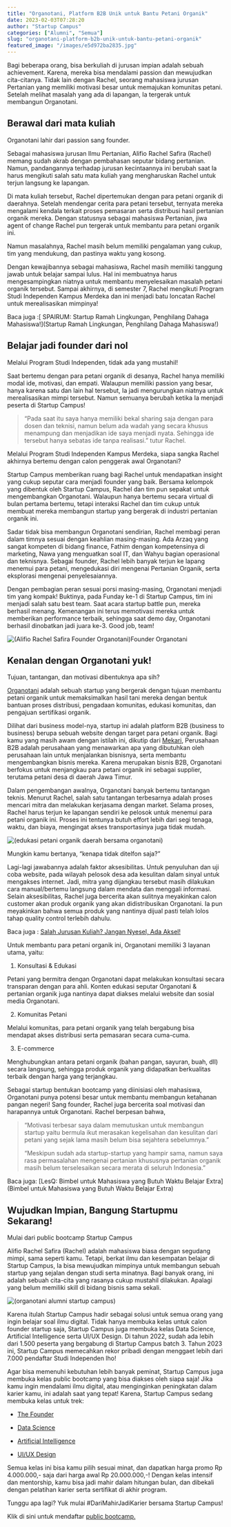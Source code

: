 ```yaml
---
title: "Organotani, Platform B2B Unik untuk Bantu Petani Organik"
date: 2023-02-03T07:28:20
author: "Startup Campus"
categories: ["Alumni", "Semua"]
slug: "organotani-platform-b2b-unik-untuk-bantu-petani-organik"
featured_image: "/images/e5d972ba2835.jpg"
---
```


Bagi beberapa orang, bisa berkuliah di jurusan impian adalah sebuah achievement. Karena, mereka bisa mendalami passion dan mewujudkan cita-citanya. Tidak lain dengan Rachel, seorang mahasiswa jurusan Pertanian yang memiliki motivasi besar untuk memajukan komunitas petani. Setelah melihat masalah yang ada di lapangan, Ia tergerak untuk membangun Organotani.

## Berawal dari mata kuliah

Organotani lahir dari passion sang founder.

Sebagai mahasiswa jurusan Ilmu Pertanian, Alifio Rachel Safira (Rachel) memang sudah akrab dengan pembahasan seputar bidang pertanian. Namun, pandangannya terhadap jurusan kecintaannya ini berubah saat Ia harus mengikuti salah satu mata kuliah yang mengharuskan Rachel untuk terjun langsung ke lapangan.

Di mata kuliah tersebut, Rachel dipertemukan dengan para petani organik di daerahnya. Setelah mendengar cerita para petani tersebut, ternyata mereka mengalami kendala terkait proses pemasaran serta distribusi hasil pertanian organik mereka. Dengan statusnya sebagai mahasiswa Pertanian, jiwa agent of change Rachel pun tergerak untuk membantu para petani organik ini.

Namun masalahnya, Rachel masih belum memiliki pengalaman yang cukup, tim yang mendukung, dan pastinya waktu yang kosong.

Dengan kewajibannya sebagai mahasiswa, Rachel masih memiliki tanggung jawab untuk belajar sampai lulus. Hal ini membuatnya harus mengesampingkan niatnya untuk membantu menyelesaikan masalah petani organik tersebut. Sampai akhirnya, di semester 7, Rachel mengikuti Program Studi Independen Kampus Merdeka dan ini menjadi batu loncatan Rachel untuk merealisasikan mimpinya!

Baca juga :[ SPAIRUM: Startup Ramah Lingkungan, Penghilang Dahaga Mahasiswa!](Startup Ramah Lingkungan, Penghilang Dahaga Mahasiswa!)

## Belajar jadi founder dari nol

Melalui Program Studi Independen, tidak ada yang mustahil!

Saat bertemu dengan para petani organik di desanya, Rachel hanya memiliki modal ide, motivasi, dan empati. Walaupun memiliki passion yang besar, hanya karena satu dan lain hal tersebut, Ia jadi mengurungkan niatnya untuk merealisasikan mimpi tersebut. Namun semuanya berubah ketika Ia menjadi peserta di Startup Campus!

> “Pada saat itu saya hanya memiliki bekal sharing saja dengan para dosen dan teknisi, namun belum ada wadah yang secara khusus menampung dan menjadikan ide saya menjadi nyata. Sehingga ide tersebut hanya sebatas ide tanpa realisasi.” tutur Rachel.

Melalui Program Studi Independen Kampus Merdeka, siapa sangka Rachel akhirnya bertemu dengan calon penggerak awal Organotani?

Startup Campus memberikan ruang bagi Rachel untuk mendapatkan insight yang cukup seputar cara menjadi founder yang baik. Bersama kelompok yang dibentuk oleh Startup Campus, Rachel dan tim pun sepakat untuk mengembangkan Organotani. Walaupun hanya bertemu secara virtual di bulan pertama bertemu, tetapi interaksi Rachel dan tim cukup untuk membuat mereka membangun startup yang bergerak di industri pertanian organik ini.

Sadar tidak bisa membangun Organotani sendirian, Rachel membagi peran dalam timnya sesuai dengan keahlian masing-masing. Ada Arzaq yang sangat kompeten di bidang finance, Fathim dengan kompetensinya di marketing, Nawa yang menguatkan soal IT, dan Wahyu bagian operasional dan teknisnya. Sebagai founder, Rachel lebih banyak terjun ke lapang menemui para petani, mengedukasi diri mengenai Pertanian Organik, serta eksplorasi mengenai penyelesaiannya.

Dengan pembagian peran sesuai porsi masing-masing, Organotani menjadi tim yang kompak! Buktinya, pada Funday ke-1 di Startup Campus, tim ini menjadi salah satu best team. Saat acara startup battle pun, mereka berhasil menang. Kemenangan ini terus memotivasi mereka untuk memberikan performance terbaik, sehingga saat demo day, Organotani berhasil dinobatkan jadi juara ke-3. Good job, team!

![(Alifio Rachel Safira Founder Organotani)](/uploads/2023/02/Alifio-Rachel-Safira-Peserta-founder-1024x1024.jpg)Founder Organotani

## Kenalan dengan Organotani yuk!

Tujuan, tantangan, dan motivasi dibentuknya apa sih?

[Organotani](https://www.instagram.com/organotani/) adalah sebuah startup yang bergerak dengan tujuan membantu petani organik untuk memaksimalkan hasil tani mereka dengan bentuk bantuan proses distribusi, pengadaan komunitas, edukasi komunitas, dan pengajuan sertifikasi organik.

Dilihat dari business model-nya, startup ini adalah platform B2B (business to business) berupa sebuah website dengan target para petani organik. Bagi kamu yang masih awam dengan istilah ini, dikutip dari [Mekari](https://mekari.com/blog/apa-itu-b2b/), Perusahaan B2B adalah perusahaan yang menawarkan apa yang dibutuhkan oleh perusahaan lain untuk menjalankan bisnisnya, serta membantu mengembangkan bisnis mereka. Karena merupakan bisnis B2B, Organotani berfokus untuk menjangkau para petani organik ini sebagai supplier, terutama petani desa di daerah Jawa Timur.

Dalam pengembangan awalnya, Organotani banyak bertemu tantangan teknis. Menurut Rachel, salah satu tantangan terbesarnya adalah proses mencari mitra dan melakukan kerjasama dengan market. Selama proses, Rachel harus terjun ke lapangan sendiri ke pelosok untuk menemui para petani organik ini. Proses ini tentunya butuh effort lebih dari segi tenaga, waktu, dan biaya, mengingat akses transportasinya juga tidak mudah.

![(edukasi petani organik daerah bersama organotani)](/uploads/2023/02/edukasi-petani-organik-daerah-bersama-organotani-1024x553.jpg)

Mungkin kamu bertanya, “kenapa tidak ditelfon saja?”

Lagi-lagi jawabannya adalah faktor aksesibilitas. Untuk penyuluhan dan uji coba website, pada wilayah pelosok desa ada kesulitan dalam sinyal untuk mengakses internet. Jadi, mitra yang dijangkau tersebut masih dilakukan cara manual/bertemu langsung dalam mendata dan menggali informasi. Selain aksesibilitas, Rachel juga bercerita akan sulitnya meyakinkan calon customer akan produk organik yang akan didistribusikan Organotani. Ia pun meyakinkan bahwa semua produk yang nantinya dijual pasti telah lolos tahap quality control terlebih dahulu.

Baca juga : [Salah Jurusan Kuliah? Jangan Nyesel, Ada Aksel!](https://startupcampus.id/blog/salah-jurusan-kuliah-jangan-nyesel-ada-aksel/)

Untuk membantu para petani organik ini, Organotani memiliki 3 layanan utama, yaitu:

1. Konsultasi & Edukasi

Petani yang bermitra dengan Organotani dapat melakukan konsultasi secara transparan dengan para ahli. Konten edukasi seputar Organotani & pertanian organik juga nantinya dapat diakses melalui website dan sosial media Organotani.

2. Komunitas Petani

Melalui komunitas, para petani organik yang telah bergabung bisa mendapat akses distribusi serta pemasaran secara cuma-cuma.

3. E-commerce

Menghubungkan antara petani organik (bahan pangan, sayuran, buah, dll) secara langsung, sehingga produk organik yang didapatkan berkualitas terbaik dengan harga yang terjangkau. 

Sebagai startup bentukan bootcamp yang diinisiasi oleh mahasiswa, Organotani punya potensi besar untuk membantu membangun ketahanan pangan negeri! Sang founder, Rachel juga bercerita soal motivasi dan harapannya untuk Organotani. Rachel berpesan bahwa,

> “Motivasi terbesar saya dalam memutuskan untuk membangun startup yaitu bermula ikut merasakan kegelisahan dan kesulitan dari petani yang sejak lama masih belum bisa sejahtera sebelumnya.”
> 
> “Meskipun sudah ada startup-startup yang hampir sama, namun saya rasa permasalahan mengenai pertanian khususnya pertanian organik masih belum terselesaikan secara merata di seluruh Indonesia.”

Baca juga: [LesQ: Bimbel untuk Mahasiswa yang Butuh Waktu Belajar Extra](Bimbel untuk Mahasiswa yang Butuh Waktu Belajar Extra)

## Wujudkan Impian, Bangung Startupmu Sekarang!

Mulai dari public bootcamp Startup Campus

Alifio Rachel Safira (Rachel) adalah mahasiswa biasa dengan segudang mimpi, sama seperti kamu. Tetapi, berkat ilmu dan kesempatan belajar di Startup Campus, Ia bisa mewujudkan mimpinya untuk membangun sebuah startup yang sejalan dengan studi serta minatnya. Bagi banyak orang, ini adalah sebuah cita-cita yang rasanya cukup mustahil dilakukan. Apalagi yang belum memiliki skill di bidang bisnis sama sekali.

![(organotani alumni startup campus)](/uploads/2023/02/organotani-alumni-startup-campus.jpg)

Karena itulah Startup Campus hadir sebagai solusi untuk semua orang yang ingin belajar soal ilmu digital. Tidak hanya membuka kelas untuk calon founder startup saja, Startup Campus juga membuka kelas Data Science, Artificial Intelligence serta UI/UX Design. Di tahun 2022, sudah ada lebih dari 1.500 peserta yang bergabung di Startup Campus batch 3. Tahun 2023 ini, Startup Campus memecahkan rekor pribadi dengan menggaet lebih dari 7.000 pendaftar Studi Independen lho!

Agar bisa memenuhi kebutuhan lebih banyak peminat, Startup Campus juga membuka kelas public bootcamp yang bisa diakses oleh siapa saja! Jika kamu ingin mendalami ilmu digital, atau menginginkan peningkatan dalam karier kamu, ini adalah saat yang tepat! Karena, Startup Campus sedang membuka kelas untuk trek:

- [The Founder](https://startupcampus.id/track/the-founder)

- [Data Science](https://startupcampus.id/track/data-science)

- [Artificial Intelligence](https://startupcampus.id/track/artificial-intelligence)

- [UI/UX Design](https://startupcampus.id/track/uiux-design)

Semua kelas ini bisa kamu pilih sesuai minat, dan dapatkan harga promo Rp 4.000.000,- saja dari harga awal Rp 20.000.000,-! Dengan kelas intensif dan mentorship, kamu bisa jadi mahir dalam hitungan bulan, dan dibekali dengan pelatihan karier serta sertifikat di akhir program. 

Tunggu apa lagi? Yuk mulai #DariMahirJadiKarier bersama Startup Campus!

Klik di sini untuk mendaftar [public bootcamp.](https://startupcampus.id/)